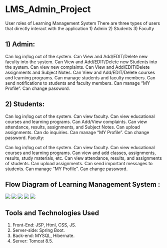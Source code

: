 # LMS_Admin_Project
User roles of Learning Management System
There are three types of users that directly interact with the application 1) Admin 2) Students 3) Faculty

## 1) Admin:
Can log in/log out of the system.
Can View and Add/EDIT/Delete new faculty into the system.
Can View and Add/EDIT/Delete new Students into the system.
Can view new complaints.
Can View and Add/EDIT/Delete assignments and Subject Notes.
Can View and Add/EDIT/Delete courses and learning programs.
Can manage students and faculty members.
Can send notifications to students and faculty members.
Can manage “MY Profile”.
Can change password.


## 2) Students:

Can log in/log out of the system.
Can view faculty.
Can view educational courses and learning programs.
Can Add/View complaints.
Can view attendance, results, assignments, and Subject Notes.
Can upload assignments.
Can do inquiries.
Can manage “MY Profile”.
Can change password.
Faculty:

Can log in/log out of the system.
Can view faculty.
Can view educational courses and learning programs.
Can view and add classes, assignments, results, study materials, etc.
Can view attendance, results, and assignments of students.
Can upload assignments.
Can send important messages to students.
Can manage “MY Profile”.
Can change password.

## Flow Diagram of Learning Management System :
![](../../AppData/Local/Temp/Level-0-DFD-Learning-Management-System.webp)
![](../../AppData/Local/Temp/Level-1-DFD-Learning-Management-System.webp)
![](../../AppData/Local/Temp/Level-2-DFD-Learning-Management-System.webp)
![](../../AppData/Local/Temp/Level-2-DFD-of-Learning-Management-System.webp)
![](../../AppData/Local/Temp/Level-2-DFD-of-Learning-Management-System-Project-1.webp)

## Tools and Technologies Used
   1) Front-End: JSP, Html, CSS, JS.
   2) Server-side: Spring Boot.
   3) Back-end: MYSQL, Hibernate.
   4) Server: Tomcat 8.5.
